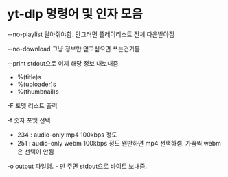 # yt-dlp 명령어 및 인자 모음

--no-playlist
달아줘야함. 안그러면 플레이리스트 전체 다운받아짐

--no-download
그냥 정보만 얻고싶으면 쓰는건가봄

--print
stdout으로 이제 해당 정보 내보내줌

- %(title)s
- %(uploader)s
- %(thumbnail)s

-F
포맷 리스트 출력

-f 숫자
포맷 선택

- 234 : audio-only mp4 100kbps 정도
- 251 : audio-only webm 100kbps 정도
  왠만하면 mp4 선택하셈. 가끔씩 webm은 선택이 안됨

-o
output 파일명. - 만 주면 stdout으로 바이트 보내줌.
